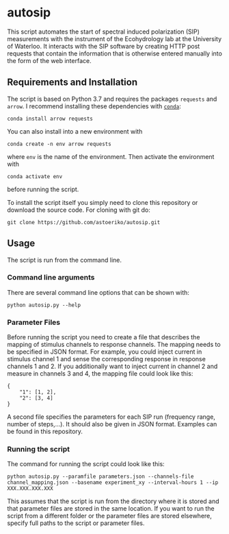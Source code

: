 # autosip

This script automates the start of spectral induced polarization (SIP) measurements with the instrument of the Ecohydrology lab at the University of Waterloo.
It interacts with the SIP software by creating HTTP post requests that contain the information that is otherwise entered manually into the form of the web interface.

## Requirements and Installation
The script is based on Python 3.7 and requires the packages `requests` and `arrow`.
I recommend installing these dependencies with [`conda`](https://docs.conda.io/en/latest/index.html):
```
conda install arrow requests
```
You can also install into a new environment with
```
conda create -n env arrow requests 
```
where `env` is the name of the environment.
Then activate the environment with
```
conda activate env
```
before running the script.

To install the script itself you simply need to clone this repository or download the source code.
For cloning with git do:
```
git clone https://github.com/astoeriko/autosip.git
```

## Usage
The script is run from the command line.

### Command line arguments
There are several command line options that can be shown with:
```
python autosip.py --help
```

### Parameter Files
Before running the script you need to create a file that describes the mapping of stimulus channels to response channels.
The mapping needs to be specified in JSON format.
For example, you could inject current in stimulus channel 1 and sense the corresponding response in response channels 1 and 2.
If you additionally want to inject current in channel 2 and measure in channels 3 and 4, the mapping file could look like this:
```
{
	"1": [1, 2],
	"2": [3, 4]
}
```

A second file specifies the parameters for each SIP run (frequency range, number of steps,...).
It should also be given in JSON format.
Examples can be found in this repository.

### Running the script
The command for running the script could look like this:
```
python autosip.py --paramfile parameters.json --channels-file channel_mapping.json --basename experiment_xy --interval-hours 1 --ip XXX.XXX.XXX.XXX
```
This assumes that the script is run from the directory where it is stored and that parameter files are stored in the same location.
If you want to run the script from a different folder or the parameter files are stored elsewhere, specify full paths to the script or parameter files.
